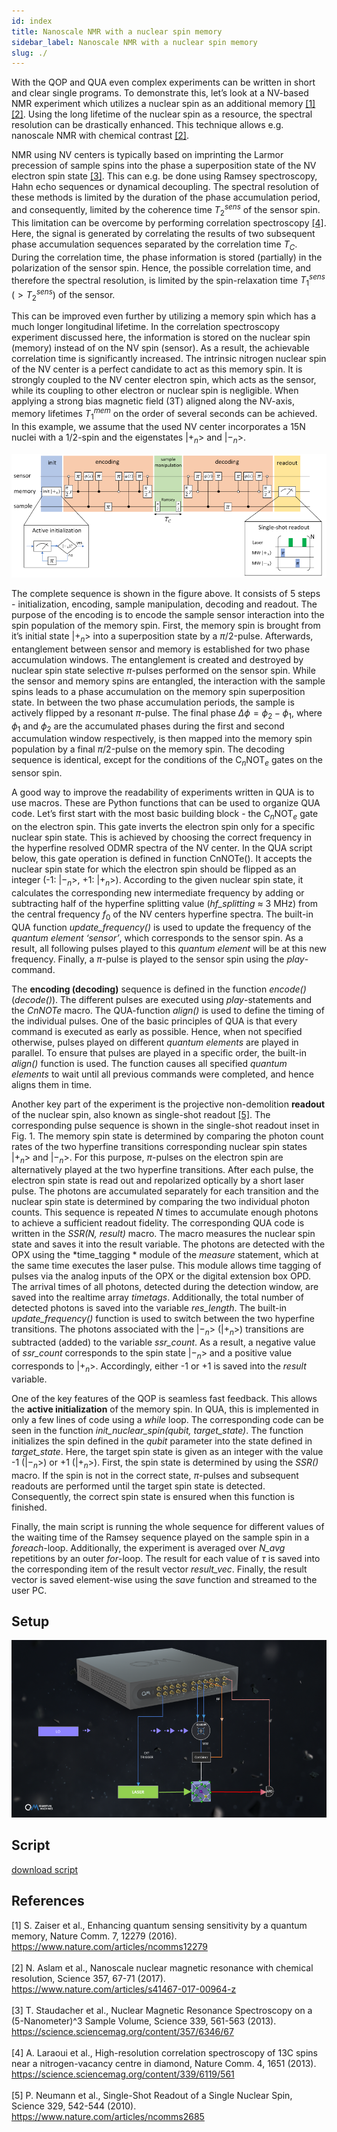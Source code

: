 ```yaml
---
id: index
title: Nanoscale NMR with a nuclear spin memory
sidebar_label: Nanoscale NMR with a nuclear spin memory
slug: ./
---
```


With the QOP and QUA even complex experiments can be written in short and clear single programs. To demonstrate this, let’s look at a NV-based NMR experiment which utilizes a nuclear spin as an additional memory [[1]](#1)[[2]](#2). Using the long lifetime of the nuclear spin as a resource, the spectral resolution can be drastically enhanced. This technique allows e.g. nanoscale NMR with chemical contrast [[2]](#2).

NMR using NV centers is typically based on imprinting the Larmor precession of sample spins into the phase a superposition state of the NV electron spin state [[3]](#3). This can e.g. be done using Ramsey spectroscopy, Hahn echo sequences or dynamical decoupling. The spectral resolution of these methods is limited by the duration of the phase accumulation period, and consequently, limited by the coherence time $T_2^{sens}$ of the sensor spin. This limitation can be overcome by performing correlation spectroscopy [[4]](#4). Here, the signal is generated by correlating the results of two subsequent phase accumulation sequences separated by the correlation time $T_C$. During the correlation time, the phase information is stored (partially) in the polarization of the sensor spin. Hence, the possible correlation time, and therefore the spectral resolution, is limited by the spin-relaxation time $T_1^{sens}$ ($>T_2^{sens}$) of the sensor.

This can be improved even further by utilizing a memory spin which has a much longer longitudinal lifetime. In the correlation spectroscopy experiment discussed here, the information is stored on the nuclear spin (memory) instead of on the NV spin (sensor). As a result, the achievable correlation time is significantly increased. The intrinsic nitrogen nuclear spin of the NV center is a perfect candidate to act as this memory spin. It is strongly coupled to the NV center electron spin, which acts as the sensor, while its coupling to other electron or nuclear spin is negligible. When applying a strong bias magnetic field (3T) aligned along the NV-axis, memory lifetimes $T_1^{mem}$ on the order of several seconds can be achieved. In this example, we assume that the used NV center incorporates a 15N nuclei with a 1/2-spin and the eigenstates $|+_n>$ and $|-_n>$.

![Sequence](sequence.png "Sequence")

The complete sequence is shown in the figure above. It consists of 5 steps - initialization, encoding, sample manipulation, decoding and readout. The purpose of the encoding is to encode the sample sensor interaction into the spin population of the memory spin. First, the memory spin is brought from it’s initial state $|+_n>$ into a superposition state by a $\pi/2$-pulse. Afterwards, entanglement between sensor and memory is established for two phase accumulation windows. The entanglement is created and destroyed by nuclear spin state selective $\pi$-pulses performed on the sensor spin. While the sensor and memory spins are entangled, the interaction with the sample spins leads to a phase accumulation on the memory spin superposition state. In between the two phase accumulation periods, the sample is actively flipped by a resonant $\pi$-pulse. The final phase $\Delta\phi=\phi_2 - \phi_1$, where $\phi_1$ and $\phi_2$ are the accumulated phases during the first and second accumulation window respectively, is then mapped into the memory spin population by a final $\pi/2$-pulse on the memory spin. The decoding sequence is identical, except for the conditions of the C$_n$NOT$_e$ gates on the sensor spin.

A good way to improve the readability of experiments written in QUA is to use macros. These are Python functions that can be used to organize QUA code. Let’s first start with the most basic building block - the C$_n$NOT$_e$ gate on the electron spin. This gate inverts the electron spin only for a specific nuclear spin state. This is achieved by choosing the correct frequency in the hyperfine resolved ODMR spectra of the NV center. In the QUA script below, this gate operation is defined in function CnNOTe(). It accepts the nuclear spin state for which the electron spin should be flipped as an integer (-1: $|-_n>$, +1:  $|+_n>$). According to the given nuclear spin state, it calculates the corresponding new intermediate frequency by adding or subtracting half of the hyperfine splitting value (*hf_splitting* ≈ 3 MHz) from the central frequency $f_0$ of the NV centers hyperfine spectra. The built-in QUA function *update_frequency()* is used to update the frequency of the *quantum element* *‘sensor’*, which corresponds to the sensor spin. As a result, all following pulses played to this *quantum element* will be at this new frequency. Finally, a $\pi$-pulse is played to the sensor spin using the *play*-command.

The **encoding (decoding)** sequence is defined in the function *encode()* (*decode()*). The different pulses are executed using *play*-statements and the *CnNOTe* macro. The QUA-function *align()* is used to define the timing of the individual pulses. One of the basic principles of QUA is that every command is executed as early as possible. Hence, when not specified otherwise, pulses played on different *quantum elements* are played in parallel. To ensure that pulses are played in a specific order, the built-in *align()* function is used. The function causes all specified *quantum elements* to wait until all previous commands were completed, and hence aligns them in time.

Another key part of the experiment is the projective non-demolition **readout** of the nuclear spin, also known as single-shot readout [[5]](#5). The corresponding pulse sequence is shown in the single-shot readout inset in Fig. 1. The memory spin state is determined by comparing the photon count rates of the two hyperfine transitions corresponding nuclear spin states $|+_n>$ and $|-_n>$. For this purpose, $\pi$-pulses on the electron spin are alternatively played at the two hyperfine transitions. After each pulse, the electron spin state is read out and repolarized optically by a short laser pulse. The photons are accumulated separately for each transition and the nuclear spin state is determined by comparing the two individual photon counts. This sequence is repeated *N* times to accumulate enough photons to achieve a sufficient readout fidelity. The corresponding QUA code is written in the *SSR(N, result)* macro. The macro measures the nuclear spin state and saves it into the result variable. The photons are detected with the OPX using the *time_tagging * module of the *measure* statement, which at the same time executes the laser pulse. This module allows time tagging of pulses via the analog inputs of the OPX or the digital extension box OPD. The arrival times of all photons, detected during the detection window, are saved into the realtime array *timetags*. Additionally, the total number of detected photons is saved into the variable *res_length*. The built-in *update_frequency()* function is used to switch between the two hyperfine transitions. The photons associated with the $|-_n>$ ($|+_n>$) transitions are subtracted (added) to the variable *ssr_count*. As a result, a negative value of *ssr_count* corresponds to the spin state  $|-_n>$ and a positive value corresponds to $|+_n>$. Accordingly, either -1 or +1 is saved into the *result* variable.

One of the key features of the QOP is seamless fast feedback. This allows the **active initialization** of the memory spin.  In QUA, this is implemented in only a few lines of code using a *while* loop. The corresponding code can be seen in the function *init_nuclear_spin(qubit, target_state)*. The function initializes the spin defined in the *qubit* parameter into the state defined in *target_state*. Here, the target spin state is given as an integer with the value -1 ($|-_n>$) or +1 ($|+_n>$). First, the spin state is determined by using the *SSR()* macro. If the spin is not in the correct state, $\pi$-pulses and subsequent readouts are performed until the target spin state is detected. Consequently, the correct spin state is ensured when this function is finished.

Finally, the main script is running the whole sequence for different values of the waiting time  of the Ramsey sequence played on the sample spin in a *foreach*-loop. Additionally, the experiment is averaged over *N_avg* repetitions by an outer *for*-loop. The result for each value of $\tau$ is saved into the corresponding item of the result vector *result_vec*. Finally, the result vector is saved element-wise using the *save* function and streamed to the user PC.

## Setup
![NMR](setup.png "NMR")

## Script
[download script](high_res_nmr.py)

## References
<a id="1">[1]</a> S. Zaiser et al., Enhancing quantum sensing sensitivity by a quantum memory, Nature Comm. 7, 12279 (2016). <br />
<a href="https://www.nature.com/articles/ncomms12279">https://www.nature.com/articles/ncomms12279</a> <br />
<br />
<a id="2">[2]</a> N. Aslam et al., Nanoscale nuclear magnetic resonance with chemical resolution, Science 357, 67-71 (2017). <br />
  <a href="https://www.nature.com/articles/s41467-017-00964-z">https://www.nature.com/articles/s41467-017-00964-z</a> <br />
<br />
<a id="3">[3]</a> T. Staudacher et al., Nuclear Magnetic Resonance Spectroscopy on a (5-Nanometer)^3 Sample Volume, Science 339, 561-563 (2013). <br />
 <a href="https://science.sciencemag.org/content/357/6346/67">https://science.sciencemag.org/content/357/6346/67</a> <br />
<br />
<a id="4">[4]</a> A. Laraoui et al., High-resolution correlation spectroscopy of 13C spins near a nitrogen-vacancy centre in diamond, Nature Comm. 4, 1651 (2013). <br />
  <a href="https://science.sciencemag.org/content/339/6119/561">https://science.sciencemag.org/content/339/6119/561</a> <br />
<br />
<a id="5">[5]</a> P. Neumann et al., Single-Shot Readout of a Single Nuclear Spin, Science 329, 542-544 (2010). <br />
  <a href="https://www.nature.com/articles/ncomms2685">https://www.nature.com/articles/ncomms2685</a> <br />
